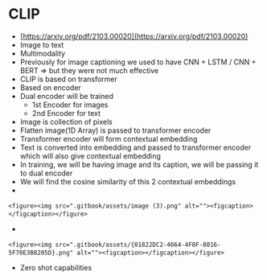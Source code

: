 # CLIP

* [https://arxiv.org/pdf/2103.00020](https://arxiv.org/pdf/2103.00020)
* Image to text
* Multimodality
* Previously for image captioning we used to have CNN + LSTM / CNN + BERT ⇒ but they were not much effective
* CLIP is based on transformer
* Based on encoder
* Dual encoder will be trained
  * 1st Encoder for images
  * 2nd Encoder for text
* Image is collection of pixels
* Flatten image(1D Array) is passed to transformer encoder
* Transformer encoder will form contextual embedding
* Text is converted into embedding and passed to transformer encoder which will also give contextual embedding
* In training, we will be having image and its caption, we will be passing it to dual encoder
* We will find the cosine similarity of this 2 contextual embeddings
*

    <figure><img src=".gitbook/assets/image (3).png" alt=""><figcaption></figcaption></figure>
*

    <figure><img src=".gitbook/assets/{01822DC2-4664-4F8F-8016-5F70E3B8205D}.png" alt=""><figcaption></figcaption></figure>
* Zero shot capabilities
